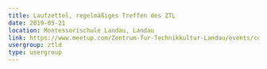 ```yaml
---
title: Laufzettel, regelmäßiges Treffen des ZTL
date: 2019-05-21
location: Montessorischule Landau, Landau
link: https://www.meetup.com/Zentrum-fur-Technikkultur-Landau/events/cqrggqyzhbcc/
usergroup: ztld
type: usergroup
---
```

